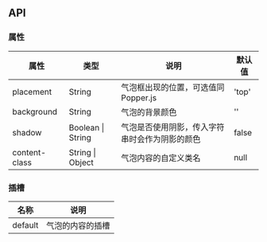 ## API

### 属性

| 属性          | 类型              | 说明                                           | 默认值 |
| ------------- | ----------------- | ---------------------------------------------- | ------ |
| placement     | String            | 气泡框出现的位置，可选值同 Popper.js           | 'top'  |
| background    | String            | 气泡的背景颜色                                 | ''     |
| shadow        | Boolean \| String | 气泡是否使用阴影，传入字符串时会作为阴影的颜色 | false  |
| content-class | String \| Object  | 气泡内容的自定义类名                           | null   |

### 插槽

| 名称    | 说明             |
| ------- | ---------------- |
| default | 气泡的内容的插槽 |
